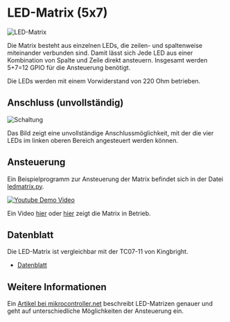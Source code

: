 LED-Matrix (5x7)
==============

![LED-Matrix](doc/ledmatrix.png)

Die Matrix besteht aus einzelnen LEDs, die zeilen- und spaltenweise
miteinander verbunden sind. Damit lässt sich Jede LED aus einer
Kombination von Spalte und Zeile direkt ansteuern. Insgesamt werden
5+7=12 GPIO für die Ansteuerung benötigt.

Die LEDs werden mit einem Vorwiderstand von 220 Ohm betrieben. 

Anschluss (unvollständig)
---------

![Schaltung](doc/schaltung_Steckplatine.png)

Das Bild zeigt eine unvollständige Anschlussmöglichkeit, mit der die
vier LEDs im linken oberen Bereich angesteuert werden können.


Ansteuerung
-----------

Ein Beispielprogramm zur Ansteuerung der Matrix befindet sich in der
Datei [ledmatrix.py](ledmatrix.py). 

[![Youtube Demo Video](https://img.youtube.com/vi/pf3Cuj75bP4/0.jpg)](https://www.youtube-nocookie.com/embed/pf3Cuj75bP4?rel=0) 

Ein Video
[hier](https://youtu.be/pf3Cuj75bP4) oder 
[hier](https://archive.org/details/led_matrix_demo) zeigt die Matrix 
in Betrieb.

Datenblatt
----------

Die LED-Matrix ist vergleichbar mit der TC07-11 von Kingbright. 
- [Datenblatt](doc/TA07-11_TC07-11_datasheet.pdf)

Weitere Informationen
---------------------

Ein [Artikel bei 
mikrocontroller.net](https://www.mikrocontroller.net/articles/LED-Matrix) 
beschreibt LED-Matrizen genauer und geht auf unterschiedliche Möglichkeiten
der Ansteuerung ein.
